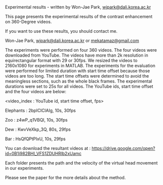 Experimental results - written by Won-Jae Park, wjpark@dali.korea.ac.kr

This page presents the experimental results of the contrast enhancement on 360-Degree videos.

If you want to use these results, you should contact me.

Won-Jae Park, wjpark@dali.korea.ac.kr or mekatamaz@gmail.com

The experiments were performed on four 360 videos. The four videos were downloaded from YouTube. The videos have more than 2k resolution in equirectangular format with 29 or 30fps. We resized the videos to 2160x1080 for experiments in MATLAB. The experiments for the evaluation were performed for limited duration with start time offset because those videos are too long. The start time offsets were determined to avoid the meaningless sections, such as the whole black frames. The experimental durations were set to 25s for all videos. The YouTube ids, start time offset and the four videos are below:

<video_index : YouTube id, start time offset, fps>

Elephants : 2bpICIClAIg, 10s, 30fps

Zoo : z4wP_q1VBQI, 10s, 30fps

Dew : KwvVeXkp_3Q, 80s, 29fps

Bar : HsQfQPtPIxU, 10s, 29fps

You can download the resultant videos at : https://drive.google.com/open?id=0B1i982BHI_VFS1ZDUHRlb2xUamc

Each folder presents the path and the velocity of the virtual head movement in our experiments.

Please see the paper for the more details about the method.

